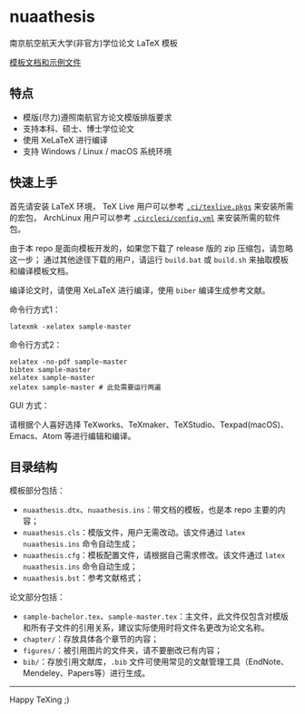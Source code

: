 # nuaathesis

南京航空航天大学(非官方)学位论文 LaTeX 模板

[模板文档和示例文件](https://ci.appveyor.com/project/yzwduck/nuaathesis/build/artifacts)

## 特点

* 模版(尽力)遵照南航官方论文模版排版要求
* 支持本科、硕士、博士学位论文
* 使用 XeLaTeX 进行编译
* 支持 Windows / Linux / macOS 系统环境

## 快速上手

首先请安装 LaTeX 环境，
TeX Live 用户可以参考 [`.ci/texlive.pkgs`](.ci/texlive.pkgs) 来安装所需的宏包，
ArchLinux 用户可以参考 [`.circleci/config.yml`](.circleci/config.yml) 来安装所需的软件包。

由于本 repo 是面向模板开发的，如果您下载了 release 版的 zip 压缩包，请忽略这一步；
通过其他途径下载的用户，请运行 `build.bat` 或 `build.sh` 来抽取模板和编译模板文档。

编译论文时，请使用 XeLaTeX 进行编译，使用 `biber` 编译生成参考文献。

命令行方式1：
```
latexmk -xelatex sample-master
```

命令行方式2：
```
xelatex -no-pdf sample-master
bibtex sample-master
xelatex sample-master
xelatex sample-master # 此处需要运行两遍
```

GUI 方式：

请根据个人喜好选择 TeXworks、TeXmaker、TeXStudio、Texpad(macOS)、Emacs、Atom 等进行编辑和编译。

## 目录结构

模板部分包括：

- `nuaathesis.dtx`、`nuaathesis.ins`：带文档的模板，也是本 repo 主要的内容；
- `nuaathesis.cls`：模版文件，用户无需改动。该文件通过 `latex nuaathesis.ins` 命令自动生成；
- `nuaathesis.cfg`：模板配置文件，请根据自己需求修改。该文件通过 `latex nuaathesis.ins` 命令自动生成；
- `nuaathesis.bst`：参考文献格式；

论文部分包括：

- `sample-bachelor.tex`、`sample-master.tex`：主文件，此文件仅包含对模版和所有子文件的引用关系，建议实际使用时将文件名更改为论文名称。
- `chapter/`：存放具体各个章节的内容；
- `figures/`：被引用图片的文件夹，请不要删改已有内容；
- `bib/`：存放引用文献库，`.bib` 文件可使用常见的文献管理工具（EndNote、Mendeley、Papers等）进行生成。

---

Happy TeXing ;)
